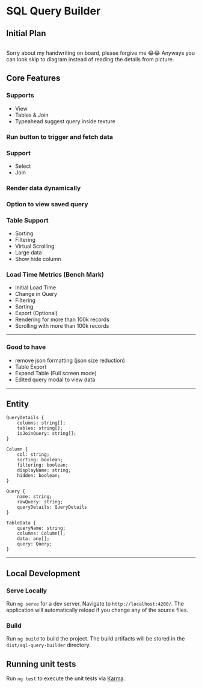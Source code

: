 # SQL Query Builder

## Initial Plan

![]()

Sorry about my handwriting on board, please forgive me 😂😂
Anyways you can look skip to diagram instead of reading the details from picture.

## Core Features

### Supports
- View
- Tables & Join
- Typeahead suggest query inside texture

### Run button to trigger and fetch data

### Support
- Select 
- Join

### Render data dynamically

### Option to view saved query

### Table Support
- Sorting 
- Filtering
- Virtual Scrolling
- Large data
- Show hide column

### Load Time Metrics (Bench Mark)
- Initial Load Time
- Change in Query
- Filtering
- Sorting
- Export (Optional)
- Rendering for more than 100k records
- Scrolling with more than 100k records

---

### Good to have
- remove json formatting (json size reduction)
- Table Export 
- Expand Table (Full screen mode)
- Edited query modal to view data 

---- 

## Entity

```
QueryDetails {
    columns: string[];    
    tables: string[];
    isJoinQuery: string[];    
}

Column {
    col: string;
    sorting: boolean;
    filtering: boolean;
    displayName: string;
    hidden: boolean;
}

Query {
    name: string;
    rawQuery: string;
    queryDetails: QueryDetails
}

TableData {
    queryName: string;
    columns: Column[];
    data: any[];
    query: Query;
}
```

---

## Local Development

### Serve Locally

Run `ng serve` for a dev server. Navigate to `http://localhost:4200/`. The application will automatically reload if you change any of the source files.

### Build

Run `ng build` to build the project. The build artifacts will be stored in the `dist/sql-query-builder` directory.


## Running unit tests

Run `ng test` to execute the unit tests via [Karma](https://karma-runner.github.io).